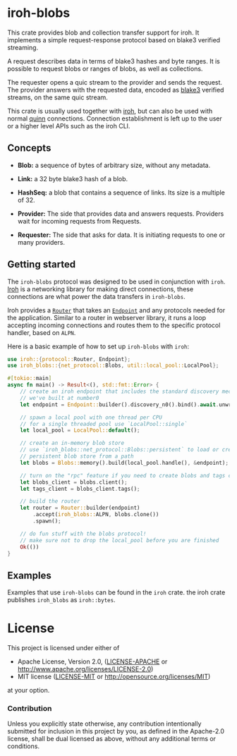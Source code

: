 # iroh-blobs

This crate provides blob and collection transfer support for iroh. It implements a simple request-response protocol based on blake3 verified streaming.

A request describes data in terms of blake3 hashes and byte ranges. It is possible to
request blobs or ranges of blobs, as well as collections.

The requester opens a quic stream to the provider and sends the request. The provider answers with the requested data, encoded as [blake3](https://github.com/BLAKE3-team/BLAKE3-specs/blob/master/blake3.pdf) verified streams, on the same quic stream.

This crate is usually used together with [iroh](https://crates.io/crates/iroh), but can also be used with normal [quinn](https://crates.io/crates/quinn) connections. Connection establishment is left up to the user or a higher level APIs such as the iroh CLI.

## Concepts

- **Blob:** a sequence of bytes of arbitrary size, without any metadata.

- **Link:** a 32 byte blake3 hash of a blob.

- **HashSeq:** a blob that contains a sequence of links. Its size is a multiple of 32.

- **Provider:** The side that provides data and answers requests. Providers wait for incoming requests from Requests.

- **Requester:** The side that asks for data. It is initiating requests to one or many providers.


## Getting started

The `iroh-blobs` protocol was designed to be used in conjunction with `iroh`. [Iroh](https://docs.rs/iroh) is a networking library for making direct connections, these connections are what power the data transfers in `iroh-blobs`.

Iroh provides a [`Router`](https://docs.rs/iroh/latest/iroh/protocol/struct.Router.html) that takes an [`Endpoint`](https://docs.rs/iroh/latest/iroh/endpoint/struct.Endpoint.html) and any protocols needed for the application. Similar to a router in webserver library, it runs a loop accepting incoming connections and routes them to the specific protocol handler, based on `ALPN`.

Here is a basic example of how to set up `iroh-blobs` with `iroh`:

```rust
use iroh::{protocol::Router, Endpoint};
use iroh_blobs::{net_protocol::Blobs, util::local_pool::LocalPool};

#[tokio::main]
async fn main() -> Result<(), std::fmt::Error> {
    // create an iroh endpoint that includes the standard discovery mechanisms
    // we've built at number0
    let endpoint = Endpoint::builder().discovery_n0().bind().await.unwrap();

    // spawn a local pool with one thread per CPU
    // for a single threaded pool use `LocalPool::single`
    let local_pool = LocalPool::default();

    // create an in-memory blob store
    // use `iroh_blobs::net_protocol::Blobs::persistent` to load or create a
    // persistent blob store from a path
    let blobs = Blobs::memory().build(local_pool.handle(), &endpoint);

    // turn on the "rpc" feature if you need to create blobs and tags clients
    let blobs_client = blobs.client();
    let tags_client = blobs_client.tags();

    // build the router
    let router = Router::builder(endpoint)
        .accept(iroh_blobs::ALPN, blobs.clone())
        .spawn();

    // do fun stuff with the blobs protocol!
    // make sure not to drop the local_pool before you are finished
    Ok(())
}
```

## Examples

Examples that use `iroh-blobs` can be found in the `iroh` crate. the iroh crate publishes `iroh_blobs` as `iroh::bytes`.


# License

This project is licensed under either of

 * Apache License, Version 2.0, ([LICENSE-APACHE](LICENSE-APACHE) or
   http://www.apache.org/licenses/LICENSE-2.0)
 * MIT license ([LICENSE-MIT](LICENSE-MIT) or
   http://opensource.org/licenses/MIT)

at your option.

### Contribution

Unless you explicitly state otherwise, any contribution intentionally submitted
for inclusion in this project by you, as defined in the Apache-2.0 license,
shall be dual licensed as above, without any additional terms or conditions.


